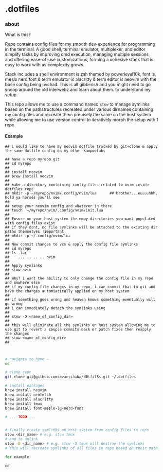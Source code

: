 # .dotfiles

### about
What is this?

Repo contains config files for my smooth dev-experience for programming in the terminal.
A good shell, terminal emulator, multiplexer, and editor simplify tasks by improving cmd execution, managing multiple sessions, and offering ease-of-use customizations, forming a cohesive stack that is easy to work with as complexity grows.

Stack includes a shell environment is zsh themed by powerlevel10k, font is meslo nerd font & term emulator is alacritty & term editor is neovim with the base config being nvchad. This is all gibberish and you might need to go snoop around the old interwebz and learn about them. to understand my setup.

This repo allows me to use a command named `stow` to manage symlinks based on the pathstructures recreated under various dirnames containing my config files and recreate them precisely the same on the host system while allowing me to use version control to iteratively morph the setup with 1 repo.

#### Example
```
## i would like to have my neovim dotfile tracked by git+clone & apply the same dotfile config on my other kampootahs

## have a repo myrepo.git
## cd myrepo
##
## install neovim
## brew install neovim
##
## make a directory containing config files related to nvim inside dotfiles repo
## mkdir -p ~/myrepo/nvim/.config/nvim/lua      ## brother...euuuuhhh, hold ya horses you'll see
##
## setup your neovim config and whatever in there
## touch  ~/myrepo/nvim/.config/nvim/init.lua
## 
## Ensure on your host system the empy directories you want populated with config files exist
## if they dont, no file symlinks will be attached to the existing dir paths themselves !important
## mkdir -p ~/.config/nvim/lua
##
## Now commit changes to vcs & apply the config file symlinks
## cd myrepo
## ls -lar
##    ... .. .. .. nvim
## 
## Apply symlinks
## stow nvim
## 
## Why? i want the ability to only change the config file in my repo and nowhere else
## if my config file changes in my repo, i can commit that to git and have the changes automiatically applied on my host system
##
## if something goes wrong and heaven knows something eventually will go wrong
## i can immediately detach the symlinks using 
## 
## stow -D <name_of_config_dir> 
##
## this will eliminate all the symlinks on host system allowing me to use git to revert a couple commits back or patch fixes then reapply the changes
## stow <name_of_config_dir> 
##



```


```zsh
# navigate to home ~
cd 

# clone repo
git clone git@github.com:evanschaba/d0tfil3s.git ~/.dotfiles

# install packages
brew install neovim
brew install neofetch
brew install alacritty
brew install tmux
brew install font-meslo-lg-nerd-font 

# ... TODO ...


# finally create symlinks on host system from config files in repo
stow <dir_name> # e.g. stow tmux
# and to unlink
stow -D <dir_name> # e.g. stow -D tmux will destroy the symlinks 
# this will recreate symlinks of all files in repo based on their path structure inside the repo and recreate them similarly on your system

for example

```

```
cd
```


```
```



```
